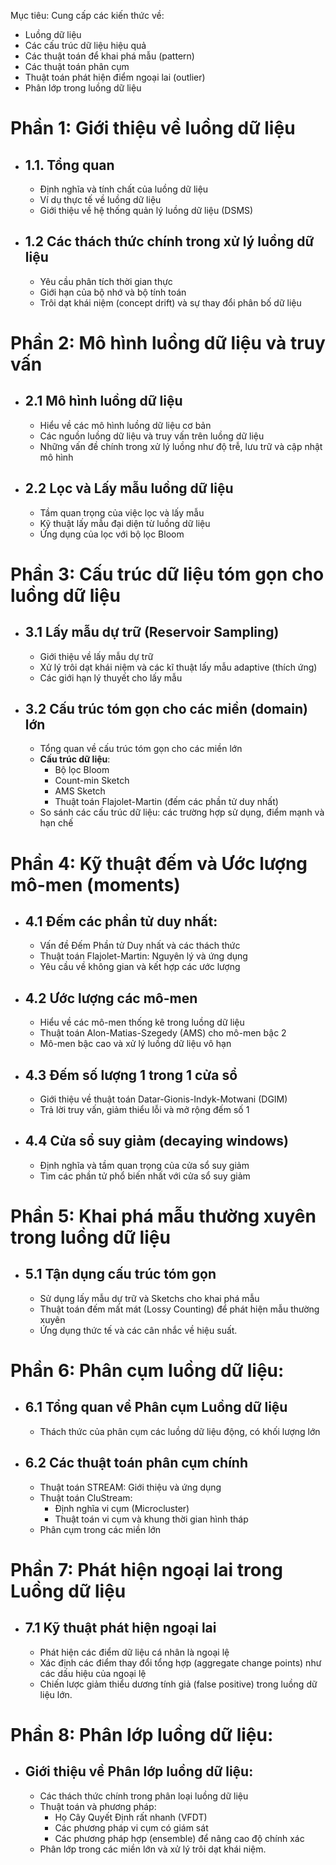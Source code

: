 Mục tiêu:
Cung cấp các kiến thức về: 
- Luồng dữ liệu
- Các cấu trúc dữ liệu hiệu quả
- Các thuật toán để khai phá mẫu (pattern)
- Các thuật toán phân cụm
- Thuật toán phát hiện điểm ngoại lai (outlier)
- Phân lớp trong luồng dữ liệu

# Phần 1: Giới thiệu về luồng dữ liệu
- ## 1.1. Tổng quan
  - Định nghĩa và tính chất của luồng dữ liệu
  - Ví dụ thực tế về luồng dữ liệu
  - Giới thiệu về hệ thống quản lý luồng dữ liệu (DSMS)
- ## 1.2 Các thách thức chính trong xử lý luồng dữ liệu
  - Yêu cầu phân tích thời gian thực
  - Giới hạn của bộ nhớ và bộ tính toán
  - Trôi dạt khái niệm (concept drift) và sự thay đổi phân bố dữ liệu
# Phần 2: Mô hình luồng dữ liệu và truy vấn
- ## 2.1 Mô hình luồng dữ liệu
  - Hiểu về các mô hình luồng dữ liệu cơ bản
  - Các nguồn luồng dữ liệu và truy vấn trên luồng dữ liệu
  - Những vấn đề chính trong xử lý luồng như độ trễ, lưu trữ và cập nhật mô hình
- ## 2.2 Lọc và Lấy mẫu luồng dữ liệu
  - Tầm quan trọng của việc lọc và lấy mẫu
  - Kỹ thuật lấy mẫu đại diện từ luồng dữ liệu
  - Ứng dụng của lọc với bộ lọc Bloom
# Phần 3: Cấu trúc dữ liệu tóm gọn cho luồng dữ liệu
- ## 3.1 Lấy mẫu dự trữ (Reservoir Sampling)
  - Giới thiệu về lấy mẫu dự trữ
  - Xử lý trôi dạt khái niệm và các kĩ thuật lấy mẫu adaptive (thích ứng)
  - Các giới hạn lý thuyết cho lấy mẫu
- ## 3.2 Cấu trúc tóm gọn cho các miền (domain) lớn
  - Tổng quan về cấu trúc tóm gọn cho các miền lớn
  - **Cấu trúc dữ liệu**:
    - Bộ lọc Bloom
    - Count-min Sketch
    - AMS Sketch
    - Thuật toán Flajolet-Martin (đếm các phần tử duy nhất)
  - So sánh các cấu trúc dữ liệu: các trường hợp sử dụng, điểm mạnh và hạn chế
# Phần 4: Kỹ thuật đếm và Ước lượng mô-men (moments)
- ## 4.1 Đếm các phần tử duy nhất:
  - Vấn đề Đếm Phần tử Duy nhất và các thách thức
  - Thuật toán Flajolet-Martin: Nguyên lý và ứng dụng
  - Yêu cầu về không gian và kết hợp các ước lượng
- ## 4.2 Ước lượng các mô-men
  - Hiểu về các mô-men thống kê trong luồng dữ liệu
  - Thuật toán Alon-Matias-Szegedy (AMS) cho mô-men bậc 2
  - Mô-men bậc cao và xử lý luồng dữ liệu vô hạn
- ## 4.3 Đếm số lượng 1 trong 1 cửa sổ
  - Giới thiệu về thuật toán Datar-Gionis-Indyk-Motwani (DGIM)
  - Trả lời truy vấn, giảm thiểu lỗi và mở rộng đếm số 1
- ## 4.4 Cửa sổ suy giảm (decaying windows)
  - Định nghĩa và tầm quan trọng của cửa sổ suy giảm
  - Tìm các phần tử phổ biến nhất với cửa sổ suy giảm
# Phần 5: Khai phá mẫu thường xuyên trong luồng dữ liệu
- ## 5.1 Tận dụng cấu trúc tóm gọn
  - Sử dụng lấy mẫu dự trữ và Sketchs cho khai phá mẫu
  - Thuật toán đếm mất mát (Lossy Counting) để phát hiện mẫu thường xuyên
  - Ứng dụng thức tế và các cân nhắc về hiệu suất.
# Phần 6: Phân cụm luồng dữ liệu:
- ## 6.1 Tổng quan về Phân cụm Luồng dữ liệu
  - Thách thức của phân cụm các luồng dữ liệu động, có khối lượng lớn
- ## 6.2 Các thuật toán phân cụm chính
  - Thuật toán STREAM: Giới thiệu và ứng dụng
  - Thuật toán CluStream:
    - Định nghĩa vi cụm (Microcluster)
    - Thuật toán vi cụm và khung thời gian hình tháp
  - Phân cụm trong các miền lớn
# Phần 7: Phát hiện ngoại lai trong Luồng dữ liệu
- ## 7.1 Kỹ thuật phát hiện ngoại lai
  - Phát hiện các điểm dữ liệu cá nhân là ngoại lệ
  - Xác định các điểm thay đổi tổng hợp (aggregate change points) như các dấu hiệu của ngoại lệ
  - Chiến lược giảm thiểu dương tính giả (false positive) trong luồng dữ liệu lớn.
# Phần 8: Phân lớp luồng dữ liệu:
- ## Giới thiệu về Phân lớp luồng dữ liệu:
  - Các thách thức chính trong phân loại luồng dữ liệu
  - Thuật toán và phương pháp:
    - Họ Cây Quyết Định rất nhanh (VFDT)
    - Các phương pháp vi cụm có giám sát
    - Các phương pháp hợp (ensemble) để nâng cao độ chính xác
  - Phân lớp trong các miền lớn và xử lý trôi dạt khái niệm.